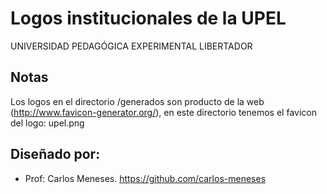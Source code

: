 # Logos institucionales de la UPEL

UNIVERSIDAD PEDAGÓGICA EXPERIMENTAL LIBERTADOR

## Notas
Los logos en el directorio /generados son producto de la web (http://www.favicon-generator.org/), en este directorio tenemos el favicon del logo: upel.png 

## Diseñado por:
- Prof: Carlos Meneses. https://github.com/carlos-meneses